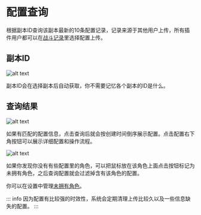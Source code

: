 # 配置查询

根据副本ID查询该副本最新的10条配置记录，记录来源于其他用户上传，所有插件用户都可以在[战斗记录](./history)里选择配置上传。

## 副本ID

![alt text](/assets/build/img1.gif)

副本ID会在选择副本后自动获取，你不需要记忆各个副本的ID是什么。

## 查询结果

![alt text](/assets/build/img2.png)

如果有匹配的配置信息，点击查询后就会按创建时间倒序展示配置。点击配置右下角按钮可以展示详细配置和操作流程。

![alt text](/assets/build/img3.gif)

如果你发现你没有有些配置里的角色，可以把鼠标放在该角色上面点击按钮标记为未拥有角色，之后查询配置就会过滤掉含有该角色的配置。

你可以在设置中管理[未拥有角色](./setting#未拥有角色)。

::: info
因为配置有比较强的时效性，系统会定期清理上传比较久以及一些信息缺失的配置。
:::
